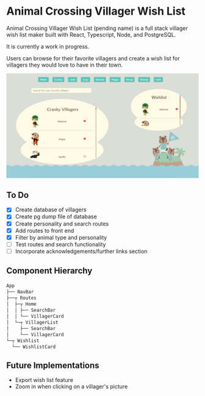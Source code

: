 # Animal Crossing Villager Wish List 

Animal Crossing Villager Wish List (pending name) is a full stack 
villager wish list maker built with React, Typescript, Node, and PostgreSQL. 

It is currently a work in progress. 

Users can browse for their favorite villagers and create a wish list for villagers they would love to have in their town. 

![Mockup of Cranky Page](frontend/src/assets/cranky-demo.png "Screenshot of Cranky Demo")

## To Do 
- [x] Create database of villagers 
- [x] Create pg dump file of database 
- [x] Create personality and search routes
- [x] Add routes to front end 
- [x] Filter by animal type and personality
- [ ] Test routes and search functionality 
- [ ] Incorporate acknowledgements/further links section 

## Component Hierarchy 
```
App
├── NavBar
├──┬ Routes
│  ├─┬ Home
│  │ ├── SearchBar  
│  │ └── VillagerCard 
│  └─┬ VillagerList
│    ├── SearchBar  
│    └── VillagerCard
└─┬ Wishlist
  └── WishlistCard
```

## Future Implementations
- Export wish list feature 
- Zoom in when clicking on a villager's picture
